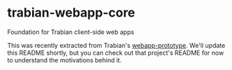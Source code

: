 trabian-webapp-core
===================

Foundation for Trabian client-side web apps

This was recently extracted from Trabian's [webapp-prototype](https://github.com/trabian/webapp-prototype). We'll update this README shortly, but you can check out that project's README for now to understand the motivations behind it.
